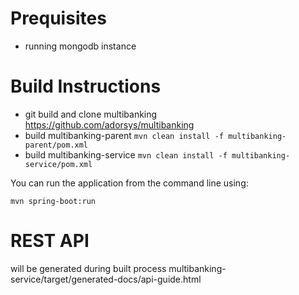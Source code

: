 # Prequisites

 * running mongodb instance

# Build Instructions

 * git build and clone multibanking https://github.com/adorsys/multibanking
 * build multibanking-parent `mvn clean install -f multibanking-parent/pom.xml`
 * build multibanking-service `mvn clean install -f multibanking-service/pom.xml`

 You can run the application from the command line using:
```
mvn spring-boot:run
```

# REST API

will be generated during built process
multibanking-service/target/generated-docs/api-guide.html